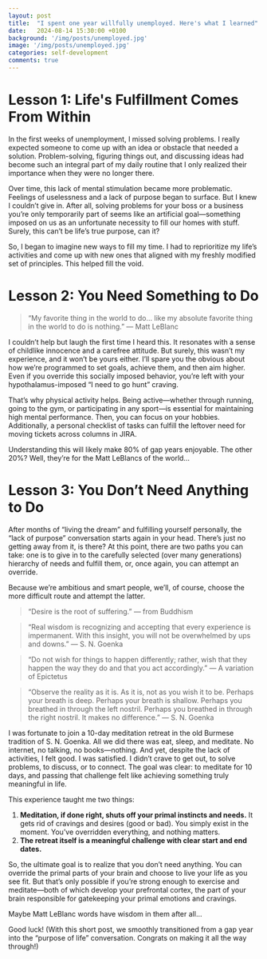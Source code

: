 ```yaml
---
layout: post
title:  "I spent one year willfully unemployed. Here's what I learned"
date:   2024-08-14 15:30:00 +0100
background: '/img/posts/unemployed.jpg'
image: '/img/posts/unemployed.jpg'
categories: self-development
comments: true
---
```


# Lesson 1: Life's Fulfillment Comes From Within

In the first weeks of unemployment, I missed solving problems. I really expected someone to come up with an idea or obstacle that needed a solution. Problem-solving, figuring things out, and discussing ideas had become such an integral part of my daily routine that I only realized their importance when they were no longer there.

Over time, this lack of mental stimulation became more problematic. Feelings of uselessness and a lack of purpose began to surface. But I knew I couldn’t give in. After all, solving problems for your boss or a business you’re only temporarily part of seems like an artificial goal—something imposed on us as an unfortunate necessity to fill our homes with stuff. Surely, this can’t be life’s true purpose, can it?

So, I began to imagine new ways to fill my time. I had to reprioritize my life’s activities and come up with new ones that aligned with my freshly modified set of principles. This helped fill the void.

# Lesson 2: You Need Something to Do

> “My favorite thing in the world to do… like my absolute favorite thing in the world to do is nothing.” — Matt LeBlanc

I couldn’t help but laugh the first time I heard this. It resonates with a sense of childlike innocence and a carefree attitude. But surely, this wasn’t my experience, and it won’t be yours either. I’ll spare you the obvious about how we’re programmed to set goals, achieve them, and then aim higher. Even if you override this socially imposed behavior, you’re left with your hypothalamus-imposed “I need to go hunt” craving.

That’s why physical activity helps. Being active—whether through running, going to the gym, or participating in any sport—is essential for maintaining high mental performance. Then, you can focus on your hobbies. Additionally, a personal checklist of tasks can fulfill the leftover need for moving tickets across columns in JIRA.

Understanding this will likely make 80% of gap years enjoyable. The other 20%? Well, they’re for the Matt LeBlancs of the world…

# Lesson 3: You Don’t Need Anything to Do

After months of “living the dream” and fulfilling yourself personally, the “lack of purpose” conversation starts again in your head. There’s just no getting away from it, is there? At this point, there are two paths you can take: one is to give in to the carefully selected (over many generations) hierarchy of needs and fulfill them, or, once again, you can attempt an override.

Because we’re ambitious and smart people, we’ll, of course, choose the more difficult route and attempt the latter.

> “Desire is the root of suffering.” — from Buddhism

> “Real wisdom is recognizing and accepting that every experience is impermanent. With this insight, you will not be overwhelmed by ups and downs.” — S. N. Goenka

> “Do not wish for things to happen differently; rather, wish that they happen the way they do and that you act accordingly.” — A variation of Epictetus

> “Observe the reality as it is. As it is, not as you wish it to be. Perhaps your breath is deep. Perhaps your breath is shallow. Perhaps you breathed in through the left nostril. Perhaps you breathed in through the right nostril. It makes no difference.” — S. N. Goenka

I was fortunate to join a 10-day meditation retreat in the old Burmese tradition of S. N. Goenka. All we did there was eat, sleep, and meditate. No internet, no talking, no books—nothing. And yet, despite the lack of activities, I felt good. I was satisfied. I didn’t crave to get out, to solve problems, to discuss, or to connect. The goal was clear: to meditate for 10 days, and passing that challenge felt like achieving something truly meaningful in life.

This experience taught me two things:

1. **Meditation, if done right, shuts off your primal instincts and needs.** It gets rid of cravings and desires (good or bad). You simply exist in the moment. You’ve overridden everything, and nothing matters.
1. **The retreat itself is a meaningful challenge with clear start and end dates.**

So, the ultimate goal is to realize that you don’t need anything. You can override the primal parts of your brain and choose to live your life as you see fit. But that’s only possible if you’re strong enough to exercise and meditate—both of which develop your prefrontal cortex, the part of your brain responsible for gatekeeping your primal emotions and cravings.

Maybe Matt LeBlanc words have wisdom in them after all…

Good luck! (With this short post, we smoothly transitioned from a gap year into the “purpose of life” conversation. Congrats on making it all the way through!)
